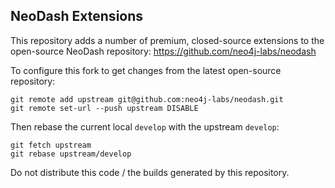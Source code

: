 ## NeoDash Extensions
This repository adds a number of premium, closed-source extensions to the open-source NeoDash repository:
https://github.com/neo4j-labs/neodash


To configure this fork to get changes from the latest open-source repository:
```
git remote add upstream git@github.com:neo4j-labs/neodash.git
git remote set-url --push upstream DISABLE
```

Then rebase the current local `develop` with the upstream `develop`:

```
git fetch upstream
git rebase upstream/develop
```

Do not distribute this code / the builds generated by this repository.